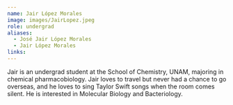 ```yaml
---
name: Jair López Morales
image: images/JairLopez.jpeg
role: undergrad
aliases:
  - José Jair López Morales
  - Jair López Morales
links:
---
```


Jair is an undergrad student at the School of Chemistry, UNAM, majoring in chemical pharmacobiology. Jair loves to travel but never had a chance to go overseas, and he loves to sing Taylor Swift songs when the room comes silent. He is interested in Molecular Biology and Bacteriology.
